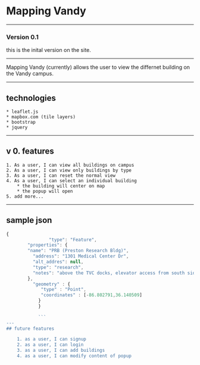 # Mapping Vandy
---
### Version 0.1
this is the inital version on the site. 

---
Mapping Vandy (currently) allows the user to  view the differnet building on the Vandy campus. 


---
## technologies
    * leaflet.js
    * mapbox.com (tile layers)
    * bootstrap
    * jquery

---
## v 0. features
    1. As a user, I can view all buildings on campus
    2. As a user, I can view only buildings by type
    3. As a user, I can reset the normal view
    4. As a user, I can select an individual building
        * the building will center on map
        * the popup will open
    5. add more...

---

## sample json 

```javascript
{
                "type": "Feature",
        "properties": {
        "name": "PRB (Preston Research Bldg)",
          "address": "1301 Medical Center Dr", 
          "alt_addres": null, 
          "type": "research", 
          "notes": "above the TVC docks, elevator access from south side of dock."
        },
          "geometry" : {
             "type" : "Point", 
             "coordinates" : [-86.802791,36.140509]
            }
            }
            
            ```
---
## future features

    1. as a user, I can signup
    2. as a user, I can login
    3. as a user, I can add buildings
    4. as a user, I can modify content of popup
